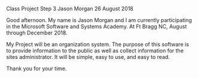 Class Project Step 3      Jason Morgan     26 August 2018


Good afternoon.  My name is Jason Morgan and I am currently participating in the Microsoft Software and Systems Academy. At Ft Bragg NC, August through December 2018.

My Project will be an organization system.  The purpose of this software is to provide information to the public as well as collect information for the sites administrator.  It will be simple, easy to use, and easy to read.

Thank you for your time.

